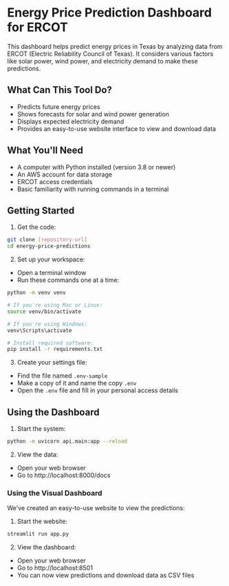 # Energy Price Prediction Dashboard for ERCOT

This dashboard helps predict energy prices in Texas by analyzing data from ERCOT (Electric Reliability Council of Texas). It considers various factors like solar power, wind power, and electricity demand to make these predictions.

## What Can This Tool Do?

- Predicts future energy prices
- Shows forecasts for solar and wind power generation
- Displays expected electricity demand
- Provides an easy-to-use website interface to view and download data

## What You'll Need

- A computer with Python installed (version 3.8 or newer)
- An AWS account for data storage
- ERCOT access credentials
- Basic familiarity with running commands in a terminal

## Getting Started

1. Get the code:
```bash
git clone [repository-url]
cd energy-price-predictions
```

2. Set up your workspace:
- Open a terminal window
- Run these commands one at a time:
```bash
python -m venv venv

# If you're using Mac or Linux:
source venv/bin/activate

# If you're using Windows:
venv\Scripts\activate

# Install required software:
pip install -r requirements.txt
```

3. Create your settings file:
- Find the file named `.env-sample`
- Make a copy of it and name the copy `.env`
- Open the `.env` file and fill in your personal access details

## Using the Dashboard

1. Start the system:
```bash
python -m uvicorn api.main:app --reload
```

2. View the data:
- Open your web browser
- Go to http://localhost:8000/docs

### Using the Visual Dashboard

We've created an easy-to-use website to view the predictions:

1. Start the website:
```bash
streamlit run app.py
```

2. View the dashboard:
- Open your web browser
- Go to http://localhost:8501
- You can now view predictions and download data as CSV files

